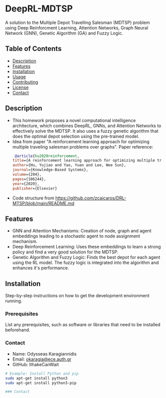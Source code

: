 # DeepRL-MDTSP
A solution to the Multiple Depot Travelling Salesman (MDTSP) problem using Deep Reinforcment Learning, Attention Networks, Graph Neural Network (GNN), Genetic Algorithm (GA) and Fuzzy Logic.

## Table of Contents
- [Description](#description)
- [Features](#features)
- [Installation](#installation)
- [Usage](#usage)
- [Contributing](#contributing)
- [License](#license)
- [Contact](#contact)

## Description
- This homework proposes a novel computational intelligence architecture, which combines DeepRL, GNNs, and Attention Networks to effectively solve the MDTSP. It also uses a fuzzy genetic algorithm that does the optimal depot selection using the pre-trained model.
- Idea from paper "A reinforcement learning approach for optimizing multiple traveling salesman problems over graphs".
  Paper reference:
  ```bibtex
   @article{hu2020reinforcement,
  title={A reinforcement learning approach for optimizing multiple traveling salesman problems over graphs},
  author={Hu, Yujiao and Yao, Yuan and Lee, Wee Sun},
  journal={Knowledge-Based Systems},
  volume={204},
  pages={106244},
  year={2020},
  publisher={Elsevier}
- Code structure from https://github.com/zcaicaros/DRL-MTSP/blob/main/README.md

## Features
- GNN and Attention Mechanisms: Creation of node, graph and agent embeddings leading to a stochastic agent to node assignment mechanism.
- Deep Reinforcement Learning: Uses these embeddings to learn a strong policy and find a very good solution for the MDTSP.
- Genetic Algorithm and Fuzzy Logic: Finds the best depot for each agent using the RL model. The fuzzy logic is integrated into the algorithm and enhances it's performance.

## Installation
Step-by-step instructions on how to get the development environment running.

### Prerequisites
List any prerequisites, such as software or libraries that need to be installed beforehand.

### Contact
- Name: Odysseas Karagiannidis
- Email: okaragia@ece.auth.gr
- GitHub: IthakeCanWait

```sh
# Example: Install Python and pip
sudo apt-get install python3
sudo apt-get install python3-pip

### Contact
